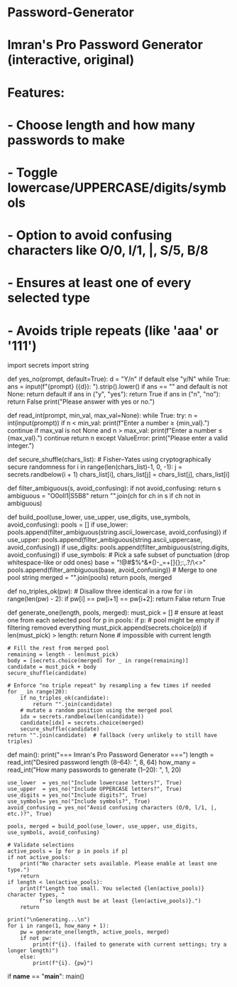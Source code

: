 # Password-Generator
# Imran's Pro Password Generator (interactive, original)
# Features:
# - Choose length and how many passwords to make
# - Toggle lowercase/UPPERCASE/digits/symbols
# - Option to avoid confusing characters like O/0, l/1, |, S/5, B/8
# - Ensures at least one of every selected type
# - Avoids triple repeats (like 'aaa' or '111')

import secrets
import string

def yes_no(prompt, default=True):
    d = "Y/n" if default else "y/N"
    while True:
        ans = input(f"{prompt} ({d}): ").strip().lower()
        if ans == "" and default is not None:
            return default
        if ans in ("y", "yes"): return True
        if ans in ("n", "no"):  return False
        print("Please answer with yes or no.")

def read_int(prompt, min_val, max_val=None):
    while True:
        try:
            n = int(input(prompt))
            if n < min_val:
                print(f"Enter a number ≥ {min_val}.")
                continue
            if max_val is not None and n > max_val:
                print(f"Enter a number ≤ {max_val}.")
                continue
            return n
        except ValueError:
            print("Please enter a valid integer.")

def secure_shuffle(chars_list):
    # Fisher–Yates using cryptographically secure randomness
    for i in range(len(chars_list)-1, 0, -1):
        j = secrets.randbelow(i + 1)
        chars_list[i], chars_list[j] = chars_list[j], chars_list[i]

def filter_ambiguous(s, avoid_confusing):
    if not avoid_confusing:
        return s
    ambiguous = "O0oIl1|S5B8"
    return "".join(ch for ch in s if ch not in ambiguous)

def build_pool(use_lower, use_upper, use_digits, use_symbols, avoid_confusing):
    pools = []
    if use_lower:  pools.append(filter_ambiguous(string.ascii_lowercase, avoid_confusing))
    if use_upper:  pools.append(filter_ambiguous(string.ascii_uppercase, avoid_confusing))
    if use_digits: pools.append(filter_ambiguous(string.digits,            avoid_confusing))
    if use_symbols:
        # Pick a safe subset of punctuation (drop whitespace-like or odd ones)
        base = "!@#$%^&*()-_=+[]{};:,.?/\\<>"
        pools.append(filter_ambiguous(base, avoid_confusing))
    # Merge to one pool string
    merged = "".join(pools)
    return pools, merged

def no_triples_ok(pw):
    # Disallow three identical in a row
    for i in range(len(pw) - 2):
        if pw[i] == pw[i+1] == pw[i+2]:
            return False
    return True

def generate_one(length, pools, merged):
    must_pick = []  # ensure at least one from each selected pool
    for p in pools:
        if p:  # pool might be empty if filtering removed everything
            must_pick.append(secrets.choice(p))
    if len(must_pick) > length:
        return None  # impossible with current length

    # Fill the rest from merged pool
    remaining = length - len(must_pick)
    body = [secrets.choice(merged) for _ in range(remaining)]
    candidate = must_pick + body
    secure_shuffle(candidate)

    # Enforce "no triple repeat" by resampling a few times if needed
    for _ in range(20):
        if no_triples_ok(candidate):
            return "".join(candidate)
        # mutate a random position using the merged pool
        idx = secrets.randbelow(len(candidate))
        candidate[idx] = secrets.choice(merged)
        secure_shuffle(candidate)
    return "".join(candidate)  # fallback (very unlikely to still have triples)

def main():
    print("=== Imran's Pro Password Generator ===")
    length = read_int("Desired password length (8–64): ", 8, 64)
    how_many = read_int("How many passwords to generate (1–20): ", 1, 20)

    use_lower  = yes_no("Include lowercase letters?", True)
    use_upper  = yes_no("Include UPPERCASE letters?", True)
    use_digits = yes_no("Include digits?", True)
    use_symbols= yes_no("Include symbols?", True)
    avoid_confusing = yes_no("Avoid confusing characters (O/0, l/1, |, etc.)?", True)

    pools, merged = build_pool(use_lower, use_upper, use_digits, use_symbols, avoid_confusing)

    # Validate selections
    active_pools = [p for p in pools if p]
    if not active_pools:
        print("No character sets available. Please enable at least one type.")
        return
    if length < len(active_pools):
        print(f"Length too small. You selected {len(active_pools)} character types, "
              f"so length must be at least {len(active_pools)}.")
        return

    print("\nGenerating...\n")
    for i in range(1, how_many + 1):
        pw = generate_one(length, active_pools, merged)
        if not pw:
            print(f"{i}. (failed to generate with current settings; try a longer length)")
        else:
            print(f"{i}. {pw}")

if __name__ == "__main__":
    main()
